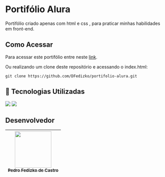 # Portifólio Alura

Portifólio criado apenas com html e css , para praticar minhas habilidades em front-end.

## Como Acessar

Para acessar este portifólio entre neste [link](portifolio-alura-brown-five.vercel.app). 

Ou realizando um clone deste repositório e acessando o index.html:
```
git clone https://github.com/DFedizko/portifolio-alura.git
```

## 🚀 Tecnologias Utilizadas
<div>
  <img src="https://img.shields.io/badge/HTML-239120?style=for-the-badge&logo=html5&logoColor=white">
  <img src="https://img.shields.io/badge/CSS-239120?&style=for-the-badge&logo=css3&logoColor=white">
</div>

## Desenvolvedor

| [<img loading="lazy" src="https://avatars.githubusercontent.com/u/74017914?v=4" width=115><br><sub>Pedro Fedizko de Castro</sub>](https://github.com/DFedizko) |
| :---: |

